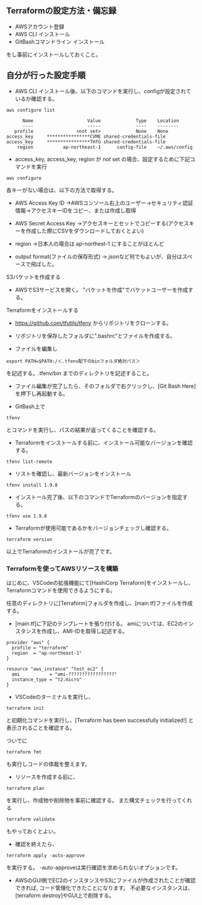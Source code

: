 ## Terraformの設定方法・備忘録

- AWSアカウント登録
- AWS CLI インストール
- GitBashコマンドライン インストール

をし事前にインストールしておくこと。

## 自分が行った設定手順

- AWS CLI インストール後、以下のコマンドを実行し、configが設定されているか確認する。

```console
aws configure list
```
```console
      Name                    Value             Type    Location
      ----                    -----             ----    --------
   profile                <not set>             None    None
access_key     ****************CVME shared-credentials-file
access_key     ****************THfG shared-credentials-file
    region           ap-northeast-1      config-file    ~/.aws/config
```

- access_key, access_key, region が not set の場合、設定するために下記コマンドを実行

```console
aws configure
```

各キーがない場合は、以下の方法で取得する。

- AWS Access Key ID
→AWSコンソール右上のユーザー→セキュリティ認証情報→アクセスキーIDをコピー、または作成し取得

- AWS Secret Access Key
→アクセスキーとセットでコピーする(アクセスキーを作成した際にCSVをダウンロードしておくとよい)

- region
→日本人の場合は ap-northest-1 にすることがほとんど

- output format(ファイルの保存形式)
→.jsonなど何でもよいが、自分はスペースで飛ばした。

S3バケットを作成する

- AWSでS3サービスを開く。 "バケットを作成"でバケットユーザーを作成する。

Terraformをインストールする

- https://github.com/tfutils/tfenv
からリポジトリをクローンする。

- リポジトリを保存したフォルダに".bashrc"とファイルを作成する。

- ファイルを編集し
```console
export PATH=$PATH:/＜.tfenv配下のbinフォルダ絶対パス＞
```
を記述する。.tfenv/bin までのディレクトリを記述すること。

- ファイル編集が完了したら、そのフォルダで右クリックし、[Git Bash Here]を押下し再起動する。

- GitBash上で
```console
tfenv
```
とコマンドを実行し、パスの結果が返ってくることを確認する。

- Terraformをインストールする前に、インストール可能なバージョンを確認する。
```console
tfenv list-remote
```

- リストを確認し、最新バージョンをインストール
```console
tfenv install 1.9.8
```

- インストール完了後、以下のコマンドでTerraformのバージョンを指定する。
```console
tfenv use 1.9.8
```

- Terraformが使用可能であるかをバージョンチェックし確認する。
```console
terraform version
```

以上でTerraformのインストールが完了です。

### Terraformを使ってAWSリソースを構築

はじめに、VSCodeの拡張機能にて[HashiCorp Terraform]をインストールし、
Terraformコマンドを使用できるようにする。

任意のディレクトリに[Terraform]フォルダを作成し、[main.tf]ファイルを作成する。

- [main.tf]に下記のテンプレートを張り付ける。
amiについては、EC2のインスタンスを作成し、AMI-IDを取得し記述する。

```console
provider "aws" {
  profile = "terraform"
  region  = "ap-northeast-1"
}

resource "aws_instance" "test_ec2" {
  ami           = "ami-?????????????????"
  instance_type = "t2.micro"
}
```

- VSCodeのターミナルを実行し、
```console
terraform init
```
と初期化コマンドを実行し、[Terraform has been successfully initialized!]
と表示されることを確認する。

ついでに
```console
terraform fmt
```
も実行しコードの体裁を整えます。

- リソースを作成する前に、
```console
terraform plan
```
を実行し、作成物や削除物を事前に確認する。
また構文チェックを行ってくれる
```console
terraform validate
```
もやっておくとよい。

- 確認を終えたら、
```console
terraform apply -auto-approve
```
を実行する。
-auto-approveは実行確認を求められないオプションです。

- AWSのGUI側でEC2のインスタンスやS3にファイルが作成されたことが確認できれば,
コード管理化できたことになります。
不必要なインスタンスは、[terraform destroy]やGUI上で削除する。




